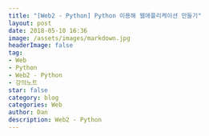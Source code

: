 ```yaml
---
title: "[Web2 - Python] Python 이용해 웹애플리케이션 만들기"
layout: post
date: 2018-05-10 16:36
image: /assets/images/markdown.jpg
headerImage: false
tag:
- Web
- Python
- Web2 - Python
- 강의노트
star: false
category: blog
categories: Web
author: Dan
description: Web2 - Python
---
```

